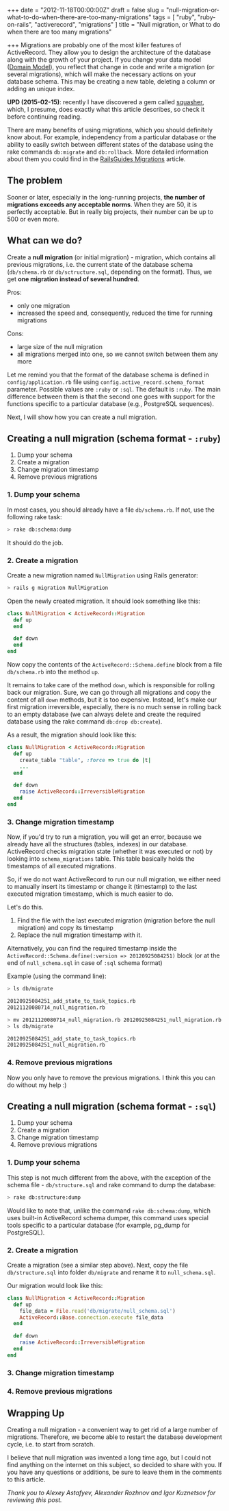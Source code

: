 +++
date = "2012-11-18T00:00:00Z"
draft = false
slug = "null-migration-or-what-to-do-when-there-are-too-many-migrations"
tags = [
  "ruby",
  "ruby-on-rails",
  "activerecord",
  "migrations"
]
title = "Null migration, or What to do when there are too many migrations"

+++
Migrations are probably one of the most killer features of ActiveRecord.
They allow you to design the architecture of the database along with the
growth of your project. If you change your data model ([Domain Model](http://martinfowler.com/eaaCatalog/domainModel.html)),
you reflect that change in code and write a migration (or several migrations),
which will make the necessary actions on your database schema. This may be
creating a new table, deleting a column or adding an unique index.

<!--more-->

**UPD (2015-02-15)**: recently I have discovered a gem called
[squasher](https://github.com/jalkoby/squasher), which, I presume, does exactly
what this article describes, so check it before continuing reading.

There are many benefits of using migrations, which you should definitely know
about. For example, independency from a particular database or the ability to
easily switch between different states of the database using the rake commands
`db:migrate` and `db:rollback`. More detailed information about them you could
find in the [RailsGuides Migrations](http://guides.rubyonrails.org/migrations.html) article.

## The problem

Sooner or later, especially in the long-running projects, **the number of
migrations exceeds any acceptable norms**. When they are 50, it is perfectly
acceptable. But in really big projects, their number can be up to 500 or even more.

## What can we do?

Create a **null migration** (or initial migration) - migration, which contains
all previous migrations, i.e. the current state of the database schema
(`db/schema.rb` or `db/sctructure.sql`, depending on the format). Thus,
we get **one migration instead of several hundred**.

Pros:

- only one migration
- increased the speed and, consequently, reduced the time for running migrations

Cons:

- large size of the null migration
- all migrations merged into one, so we cannot switch between them any more

Let me remind you that the format of the database schema is defined in
`config/application.rb` file using `config.active_record.schema_format` parameter.
Possible values ​​are `:ruby` ​​or `:sql`. The default is `:ruby`. The main difference
between them is that the second one goes with support for the functions specific
to a particular database (e.g., PostgreSQL sequences).

Next, I will show how you can create a null migration.

## Creating a null migration (schema format - `:ruby`)

1. Dump your schema
2. Create a migration
3. Change migration timestamp
4. Remove previous migrations

### 1. Dump your schema

In most cases, you should already have a file `db/schema.rb`. If not, use the following rake task:

``` bash
> rake db:schema:dump
```

It should do the job.

### 2. Create a migration

Create a new migration named `NullMigration` using Rails generator:

``` bash
> rails g migration NullMigration
```

Open the newly created migration. It should look something like this:

``` ruby
class NullMigration < ActiveRecord::Migration
  def up
  end

  def down
  end
end
```

Now copy the contents of the `ActiveRecord::Schema.define` block from a file `db/schema.rb` into the method `up`.

It remains to take care of the method `down`, which is responsible for
rolling back our migration. Sure, we can go through all migrations and
copy the content of all `down` methods, but it is too expensive. Instead,
let's make our first migration irreversible, especially, there is no much
sense in rolling back to an empty database (we can always delete and create the required
database using the rake command `db:drop db:create`).

As a result, the migration should look like this:

``` ruby
class NullMigration < ActiveRecord::Migration
  def up
    create_table "table", :force => true do |t|
    ...
  end

  def down
    raise ActiveRecord::IrreversibleMigration
  end
end
```

### 3. Change migration timestamp

Now, if you'd try to run a migration, you will get an error, because we already
have all the structures (tables, indexes) in our database. ActiveRecord checks
migration state (whether it was executed or not) by looking into
`schema_migrations` table. This table basically holds the timestamps of
all executed migrations.

So, if we do not want ActiveRecord to run our null migration, we either
need to manually insert its timestamp or change it (timestamp) to the last
executed migration timestamp, which is much easier to do.

Let's do this.

1. Find the file with the last executed migration (migration before the null migration) and copy its timestamp
2. Replace the null migration timestamp with it.

Alternatively, you can find the required timestamp inside the
`ActiveRecord::Schema.define(:version => 20120925084251)` block (or at the end of
`null_schema.sql` in case of `:sql` schema format)

Example (using the command line):

``` bash
> ls db/migrate

20120925084251_add_state_to_task_topics.rb
20121120080714_null_migration.rb

> mv 20121120080714_null_migration.rb 20120925084251_null_migration.rb
> ls db/migrate

20120925084251_add_state_to_task_topics.rb
20120925084251_null_migration.rb
```

### 4. Remove previous migrations

Now you only have to remove the previous migrations. I think this you can do without my help :)

## Creating a null migration (schema format - `:sql`)

1. Dump your schema
2. Create a migration
3. Change migration timestamp
4. Remove previous migrations

### 1. Dump your schema

This step is not much different from the above, with the exception of the
schema file - `db/structure.sql` and rake command to dump the database:

``` bash
> rake db:structure:dump
```

Would like to note that, unlike the command `rake db:schema:dump`, which uses
built-in ActiveRecord schema dumper, this command uses special tools
specific to a particular database (for example, pg_dump for PostgreSQL).

### 2. Create a migration

Create a migration (see a similar step above). Next, copy the file
`db/structure.sql` into folder `db/migrate` and rename it to `null_schema.sql`.

Our migration would look like this:

``` ruby
class NullMigration < ActiveRecord::Migration
  def up
    file_data = File.read('db/migrate/null_schema.sql')
    ActiveRecord::Base.connection.execute file_data
  end

  def down
    raise ActiveRecord::IrreversibleMigration
  end
end
```

### 3. Change migration timestamp
### 4. Remove previous migrations

## Wrapping Up

Creating a null migration - a convenient way to get rid of a large number
of migrations. Therefore, we become able to restart the database development
cycle, i.e. to start from scratch.

I believe that null migration was invented a long time ago, but I could
not find anything on the internet on this subject, so decided to share with
you. If you have any questions or additions, be sure to leave them
in the comments to this article.

*Thank you to Alexey Astafyev, Alexander Rozhnov and Igor Kuznetsov for reviewing this post.*

